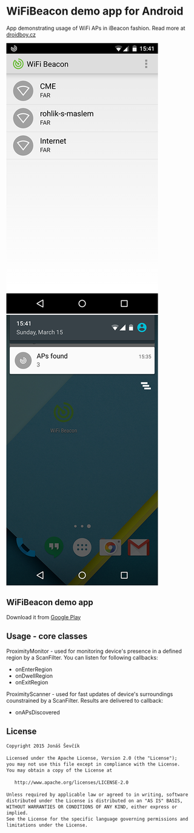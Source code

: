WiFiBeacon demo app for Android
==========================

App demonstrating usage of WiFi APs in iBeacon fashion. Read more at [droidboy.cz](http://www.droidboy.cz/2015/03/wifi-beacon.html)

![Screenshot](1.png)
![Screenshot](2.png)


WiFiBeacon demo app
-----

Download it from [Google Play](https://play.google.com/store/apps/details?id=cz.droidboy.wifibeacondemo)


Usage - core classes
-----

ProximityMonitor - used for monitoring device's presence in a defined region by a ScanFilter.
You can listen for following callbacks:
* onEnterRegion
* onDwellRegion
* onExitRegion

ProximityScanner - used for fast updates of device's surroundings counstrained by a ScanFilter.
Results are delivered to callback:
* onAPsDiscovered


License
-------

    Copyright 2015 Jonáš Ševčík

    Licensed under the Apache License, Version 2.0 (the "License");
    you may not use this file except in compliance with the License.
    You may obtain a copy of the License at

       http://www.apache.org/licenses/LICENSE-2.0

    Unless required by applicable law or agreed to in writing, software
    distributed under the License is distributed on an "AS IS" BASIS,
    WITHOUT WARRANTIES OR CONDITIONS OF ANY KIND, either express or implied.
    See the License for the specific language governing permissions and
    limitations under the License.